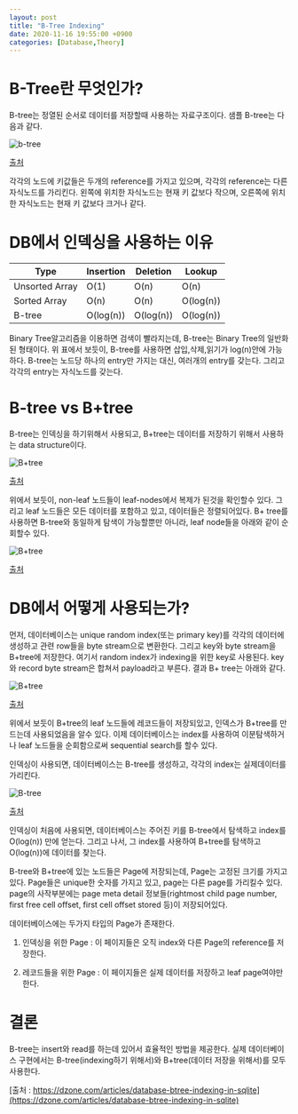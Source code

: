 ```yaml
---
layout: post
title: "B-Tree Indexing"
date: 2020-11-16 19:55:00 +0900
categories: [Database,Theory]
---
```


# B-Tree란 무엇인가?
B-tree는 정열된 순서로 데이터를 저장할때 사용하는 자료구조이다. 샘플 B-tree는 다음과 같다.

![b-tree](https://cdn-images-1.medium.com/max/1600/1*pE4SEz7CprzFd7Zww-axfQ.jpeg)

[출처](https://dzone.com/articles/database-btree-indexing-in-sqlite)

각각의 노드에 키값들은 두개의 reference를 가지고 있으며, 각각의 reference는 다른 자식노드를 가리킨다. 왼쪽에 위치한 자식노드는 현재 키 값보다 작으며, 오른쪽에 위치한 자식노드는 현재 키 값보다 크거나 같다. 

# DB에서 인덱싱을 사용하는 이유

| Type | Insertion | Deletion | Lookup
| ---- | --- | --- | --- 
|Unsorted Array | O(1) | O(n) | O(n)
|Sorted Array | O(n) | O(n) | O(log(n))
|B-tree | O(log(n)) | O(log(n)) | O(log(n))

Binary Tree알고리즘을 이용하면 검색이 빨라지는데, B-tree는 Binary Tree의 일반화된 형태이다.
위 표에서 보듯이, B-tree를 사용하면 삽입,삭제,읽기가 log(n)안에 가능하다.
B-tree는 노드당 하나의 entry만 가지는 대신, 여러개의 entry를 갖는다. 그리고 각각의 entry는 자식노드를 갖는다.

# B-tree vs B+tree
B-tree는 인덱싱을 하기위해서 사용되고, B+tree는 데이터를 저장하기 위해서 사용하는 data structure이다. 

![B+tree](https://cdn-images-1.medium.com/max/1600/1*6I4SEl4K-twbuHUFNSw_7Q.jpeg)

[출처](https://dzone.com/articles/database-btree-indexing-in-sqlite)

위에서 보듯이, non-leaf 노드들이 leaf-nodes에서 복제가 된것을 확인할수 있다. 
그리고 leaf 노드들은 모든 데이터를 포함하고 있고, 데이터들은 정렬되어있다. B+ tree를 사용하면 B-tree와 동일하게 탐색이 가능할뿐만 아니라, leaf node들을 아래와 같이 순회할수 있다.

![B+tree](https://cdn-images-1.medium.com/max/1600/1*-L5pwsqX-AjSiGkV0MPQVg.jpeg)

[출처](https://dzone.com/articles/database-btree-indexing-in-sqlite)

# DB에서 어떻게 사용되는가?
먼저, 데이터베이스는 unique random index(또는 primary key)를 각각의 데이터에 생성하고 관련 row들을 byte stream으로 변환한다. 그리고 key와 byte stream을 B+tree에 저장한다. 여기서 random index가 indexing을 위한 key로 사용된다. key와 record byte stream은 합쳐서 payload라고 부른다. 
결과 B+ tree는 아래와 같다.

![B+tree](https://cdn-images-1.medium.com/max/1600/1*LF6-glMyvdIiAk-JykIIXw.jpeg)

[출처](https://dzone.com/articles/database-btree-indexing-in-sqlite)

위에서 보듯이 B+tree의 leaf 노드들에 레코드들이 저장되있고, 인덱스가 B+tree를 만드는데 사용되었음을 알수 있다. 이제 데이터베이스는 index를 사용하여 이분탐색하거나 leaf 노드들을 순회함으로써 sequential search를 할수 있다.

인덱싱이 사용되면, 데이터베이스는 B-tree를 생성하고, 각각의 index는 실제데이터를 가리킨다.

![B-tree](https://cdn-images-1.medium.com/max/1600/1*pXI0w1RagRCixnVnDysQvg.jpeg)

[출처](https://dzone.com/articles/database-btree-indexing-in-sqlite)

인덱싱이 처음에 사용되면, 데이터베이스는 주어진 키를 B-tree에서 탐색하고 index를 O(log(n)) 만에 얻는다. 그리고 나서, 그 index를 사용하여 B+tree를 탐색하고 O(log(n))에 데이터를 찾는다.

B-tree와 B+tree에 있는 노드들은 Page에 저장되는데, Page는 고정된 크기를 가지고 있다. Page들은 unique한 숫자를 가지고 있고, page는 다른 page를 가리킬수 있다. page의 사작부분에는 page meta detail 정보들(rightmost child page number, first free cell offset, first cell offset stored 등)이 저장되어있다.

데이터베이스에는 두가지 타입의 Page가 존재한다.

1. 인덱싱을 위한 Page : 이 페이지들은 오직 index와 다른 Page의 reference를 저장한다.

2. 레코드들을 위한 Page : 이 페이지들은 실제 데이터를 저장하고 leaf page여야만 한다.

# 결론
B-tree는 insert와 read를 하는데 있어서 효율적인 방법을 제공한다. 실제 데이터베이스 구현에서는 B-tree(indexing하기 위해서)와 B+tree(데이터 저장을 위해서)를 모두 사용한다.

[출처 : https://dzone.com/articles/database-btree-indexing-in-sqlite](https://dzone.com/articles/database-btree-indexing-in-sqlite)